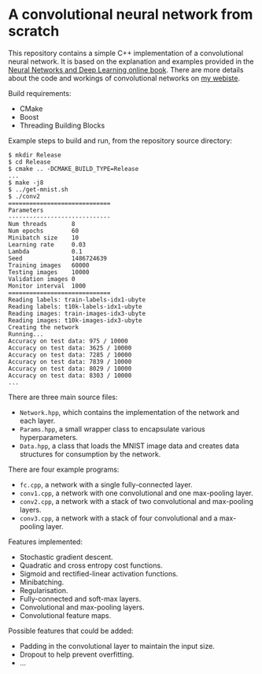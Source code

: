 # A convolutional neural network from scratch

This repository contains a simple C++ implementation of a convolutional neural
network. It is based on the explanation and examples provided in the
[Neural Networks and Deep Learning online book](http://neuralnetworksanddeeplearning.com/).
There are more details about the code and workings of convolutional networks on
[my webiste](http://www.jwhanlon.com/a-convolutional-neural-network-from-scratch.html).

Build requirements:
 - CMake
 - Boost
 - Threading Building Blocks

Example steps to build and run, from the repository source directory:
```
$ mkdir Release
$ cd Release
$ cmake .. -DCMAKE_BUILD_TYPE=Release
...
$ make -j8
$ ../get-mnist.sh
$ ./conv2
=============================
Parameters
-----------------------------
Num threads       8
Num epochs        60
Minibatch size    10
Learning rate     0.03
Lambda            0.1
Seed              1486724639
Training images   60000
Testing images    10000
Validation images 0
Monitor interval  1000
=============================
Reading labels: train-labels-idx1-ubyte
Reading labels: t10k-labels-idx1-ubyte
Reading images: train-images-idx3-ubyte
Reading images: t10k-images-idx3-ubyte
Creating the network
Running...
Accuracy on test data: 975 / 10000
Accuracy on test data: 3625 / 10000
Accuracy on test data: 7285 / 10000
Accuracy on test data: 7839 / 10000
Accuracy on test data: 8029 / 10000
Accuracy on test data: 8303 / 10000
...
```

There are three main source files:

- ``Network.hpp``, which contains the implementation of the network and each
  layer.
- ``Params.hpp``, a small wrapper class to encapsulate various hyperparameters.
- ``Data.hpp``, a class that loads the MNIST image data and creates data
  structures for consumption by the network.

There are four example programs:

- ``fc.cpp``, a network with a single fully-connected layer.
- ``conv1.cpp``, a network with one convolutional and one max-pooling layer.
- ``conv2.cpp``, a network with a stack of two convolutional and max-pooling
  layers.
- ``conv3.cpp``, a network with a stack of four convolutional and a max-pooling
  layer.

Features implemented:

- Stochastic gradient descent.
- Quadratic and cross entropy cost functions.
- Sigmoid and rectified-linear activation functions.
- Minibatching.
- Regularisation.
- Fully-connected and soft-max layers.
- Convolutional and max-pooling layers.
- Convolutional feature maps.

Possible features that could be added:

- Padding in the convolutional layer to maintain the input size.
- Dropout to help prevent overfitting.
- ...
